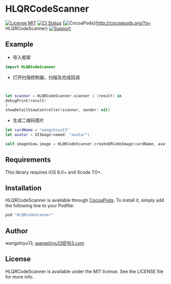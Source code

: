 # HLQRCodeScanner
[![License MIT](https://img.shields.io/badge/license-MIT-green.svg?style=flat)](https://github.com/wangshiyu13/HLQRCodeScanner/blob/master/LICENSE)
[![CI Status](https://img.shields.io/badge/build-1.0.1-brightgreen.svg)](https://travis-ci.org/wangshiyu13/HLQRCodeScanner)
[![CocoaPods](https://img.shields.io/badge/platform-iOS-lightgrey.svg)](http://cocoapods.org/?q= HLQRCodeScanner)
[![Support](https://img.shields.io/badge/support-iOS%208%2B-blue.svg)](https://www.apple.com/nl/ios/)

## Example

* 导入框架

```swift
import HLQRCodeScanner
```

* 打开扫描控制器，扫描及完成回调

```swift


let scanner = HLQRCodeScanner.scanner { (result) in
debugPrint(result)
}
showDetailViewController(scanner, sender: nil)
```

* 生成二维码图片

```swift
let cardName = "wangshiyu13"
let avatar = UIImage(named: "avatar")

self.imageView.image = HLQRCodeScanner.createQRCodeImage(cardName, avatar: avatar, scale: 0.2)
```


## Requirements

This library requires iOS 8.0+ and Xcode 7.0+.

## Installation

HLQRCodeScanner is available through [CocoaPods](http://cocoapods.org). To install
it, simply add the following line to your Podfile:

```ruby
pod "HLQRCodeScanner"
```

## Author

wangshiyu13, wangshiyu13@163.com

## License

HLQRCodeScanner is available under the MIT license. See the LICENSE file for more info.
